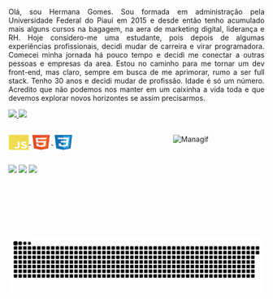<p align=justify>
Olá, sou Hermana Gomes.
Sou formada em administração pela Universidade Federal do Piauí em 2015 e desde então tenho acumulado mais alguns cursos na bagagem, na aera de marketing digital, liderança e RH.
Hoje considero-me uma estudante, pois depois de algumas experiências profissionais, decidi mudar de carreira e virar programadora.
Comecei minha jornada há pouco tempo e decidi  me conectar a outras pessoas e empresas da area. Estou no caminho para me tornar um dev front-end, mas claro, sempre em busca de me aprimorar, rumo a ser full stack.
Tenho 30 anos e decidi mudar de profissão. Idade é só um número. Acredito que não podemos nos manter em um caixinha a vida toda e que devemos explorar novos horizontes se assim precisarmos. <p>

</div>

  <a href="https://github.com/rafaballerini">
  <img height="180em" src="https://github-readme-stats.vercel.app/api?username=vandama&show_icons=true&theme=cobalt&include_all_commits=true&count_private=true"/>
  <img height="180em" src="https://github-readme-stats.vercel.app/api/top-langs/?username=vandama&layout=compact&langs_count=16&theme=cobalt"/>
  
</div>
<div style="display: inline_block"><br>
  <img align="center" alt="Rafa-Js" height="30" width="40" src="https://raw.githubusercontent.com/devicons/devicon/master/icons/javascript/javascript-plain.svg">
  <img align="center" alt="Rafa-HTML" height="30" width="40" src="https://raw.githubusercontent.com/devicons/devicon/master/icons/html5/html5-original.svg">
  <img align="center" alt="Rafa-CSS" height="30" width="40" src="https://raw.githubusercontent.com/devicons/devicon/master/icons/css3/css3-original.svg">
  <img align="right" alt="Managif"height="200" width="180" src="https://cdn.discordapp.com/attachments/508822895997222912/984146490366763128/Webp.net-gifmaker.png">
  
</div>

  
  ##
 
<div> 
  <a href="https://www.youtube.com/channel/UCLuNemWZuSysRb-UgHhpQ2A" target="_blank"><img src="https://img.shields.io/badge/YouTube-FF0000?style=for-the-badge&logo=youtube&logoColor=white" target="_blank" rel="external"></a>
  <a href="https://www.instagram.com/vlog_damana/" target="_blank"><img src="https://img.shields.io/badge/-Instagram-%23E4405F?style=for-the-badge&logo=instagram&logoColor=white" target="_blank"></a>
  <a href="https://www.linkedin.com/in/hermana-gabrielle-guimar%C3%A3es-de-paiva-gomes-947a5a32/" target="_blank"><img src="https://img.shields.io/badge/-LinkedIn-%230077B5?style=for-the-badge&logo=linkedin&logoColor=white" target="_blank"></a> 
 
 ![Snake animation](https://github.com/vandama/vandama/blob/output/github-contribution-grid-snake.svg)

